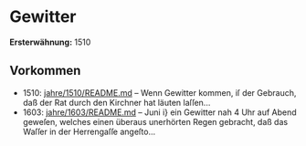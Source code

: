 # Gewitter

**Ersterwähnung:** 1510

## Vorkommen
- 1510: [jahre/1510/README.md](../jahre/1510/README.md) – Wenn Gewitter kommen, iſ der Gebrauch, daß der
Rat durch den Kirchner hat läuten laſſen...
- 1603: [jahre/1603/README.md](../jahre/1603/README.md) – Juni i} ein Gewitter nah 4 Uhr auf Abend
geweſen, welches einen überaus unerhörten Regen gebracht,
daß das Waſſer in der Herrengaſſe angeſto...
